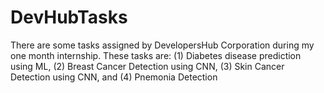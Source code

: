# DevHubTasks
There are some tasks assigned by DevelopersHub Corporation during my one month internship. These tasks are: (1) Diabetes disease prediction using ML, (2) Breast Cancer Detection using CNN, (3) Skin Cancer Detection using CNN, and (4) Pnemonia Detection
